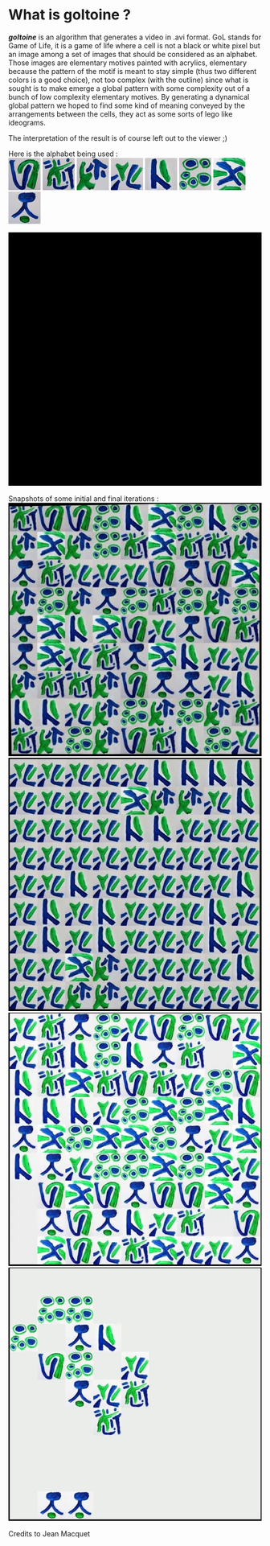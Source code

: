 # What is goltoine ?

***goltoine*** is an algorithm that generates a video in .avi format. GoL stands for Game of Life, it is a game of life where a cell is not a black or white pixel but an image among a set of images that should be considered as an alphabet. Those images are elementary motives painted with acrylics, elementary because the pattern of the motif is meant to stay simple (thus two different colors is a good choice), not too complex (with the outline) since what is sought is to make emerge a global pattern with some complexity out of a bunch of low complexity elementary motives. By generating a dynamical global pattern we hoped to find some kind of meaning conveyed by the arrangements between the cells, they act as some sorts of lego like ideograms.

The interpretation of the result is of course left out to the viewer ;)

Here is the alphabet being used : <br />
![alt text](https://github.com/antoineszatkownik/goltoine/blob/main/data/img1_bis.jpg)
![alt text](https://github.com/antoineszatkownik/goltoine/blob/main/data/img2_bis.jpg)
![alt text](https://github.com/antoineszatkownik/goltoine/blob/main/data/img3_bis.jpg)
![alt text](https://github.com/antoineszatkownik/goltoine/blob/main/data/img4_bis.jpg)
![alt text](https://github.com/antoineszatkownik/goltoine/blob/main/data/img5_bis.jpg)
![alt text](https://github.com/antoineszatkownik/goltoine/blob/main/data/img6_bis.jpg)
![alt text](https://github.com/antoineszatkownik/goltoine/blob/main/data/img8_bis.jpg)
![alt text](https://github.com/antoineszatkownik/goltoine/blob/main/data/img9_bis.jpg)

![alt text](https://github.com/antoineszatkownik/goltoine/blob/main/data/goltoine2_1.gif)

Snapshots of some initial and final iterations : <br />
![alt text](https://github.com/antoineszatkownik/goltoine/blob/main/data/vlcsnap-2021-09-03-19h45m33s806.jpg)
![alt text](https://github.com/antoineszatkownik/goltoine/blob/main/data/vlcsnap-2021-09-03-19h47m24s156.jpg)
![alt text](https://github.com/antoineszatkownik/goltoine/blob/main/data/vlcsnap-2021-09-03-19h51m37s160.jpg)
![alt text](https://github.com/antoineszatkownik/goltoine/blob/main/data/vlcsnap-2021-09-03-19h52m43s186.jpg)

Credits to Jean Macquet
